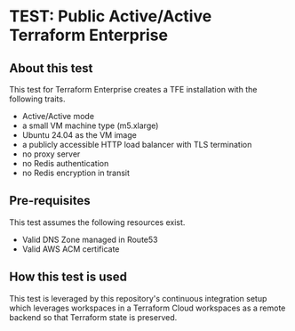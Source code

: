 # TEST: Public Active/Active Terraform Enterprise

## About this test

This test for Terraform Enterprise creates a TFE
installation with the following traits.

- Active/Active mode
- a small VM machine type (m5.xlarge)
- Ubuntu 24.04 as the VM image
- a publicly accessible HTTP load balancer with TLS termination
- no proxy server
- no Redis authentication
- no Redis encryption in transit

## Pre-requisites

This test assumes the following resources exist.

- Valid DNS Zone managed in Route53
- Valid AWS ACM certificate

## How this test is used

This test is leveraged by this repository's continuous integration setup which
leverages workspaces in a Terraform Cloud workspaces as a remote backend so that
Terraform state is preserved.

